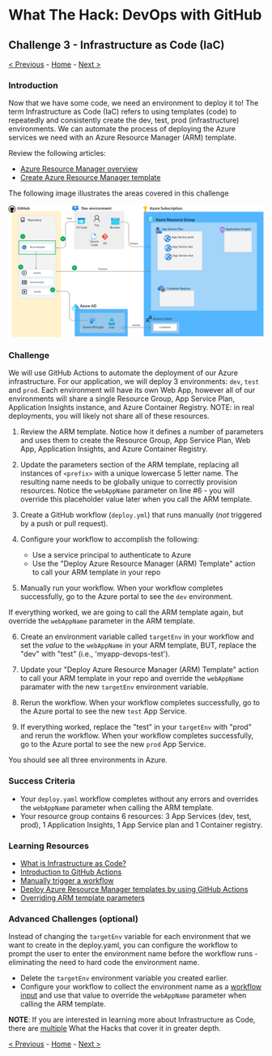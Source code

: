# What The Hack: DevOps with GitHub 

## Challenge 3 - Infrastructure as Code (IaC)

[< Previous](challenge02.md) - [Home](../readme.md) - [Next >](challenge04.md)

### Introduction

Now that we have some code, we need an environment to deploy it to! The term Infrastructure as Code (IaC) refers to using templates (code) to repeatedly and consistently create the dev, test, prod (infrastructure) environments. We can automate the process of deploying the Azure services we need with an Azure Resource Manager (ARM) template. 

Review the following articles:

- [Azure Resource Manager overview](https://docs.microsoft.com/en-us/azure/azure-resource-manager/resource-group-overview)
- [Create Azure Resource Manager template](https://docs.microsoft.com/en-us/azure/azure-resource-manager/how-to-create-template)


The following image illustrates the areas covered in this challenge

  ![Challenge overview](img/challenge-3-overview.png)

### Challenge

We will use GitHub Actions to automate the deployment of our Azure infrastructure. For our application, we will deploy 3 environments: `dev`, `test` and `prod`. Each environment will have its own Web App, however all of our environments will share a single Resource Group, App Service Plan, Application Insights instance, and Azure Container Registry. NOTE: in real deployments, you will likely not share all of these resources.


1. Review the ARM template. Notice how it defines a number of parameters and uses them to create the Resource Group, App Service Plan, Web App, Application Insights, and Azure Container Registry. 

2. Update the parameters section of the ARM template, replacing all instances of `<prefix>` with a unique lowercase 5 letter name. The resulting name needs to be globally unique to correctly provision resources. Notice the `webAppName` parameter on line #6 - you will override this placeholder value later when you call the ARM template.

3. Create a GitHub workflow (`deploy.yml`) that runs manually (*not* triggered by a push or pull request).

4. Configure your workflow to accomplish the following:

    - Use a service principal to authenticate to Azure
    - Use the "Deploy Azure Resource Manager (ARM) Template" action to call your ARM template in your repo

5. Manually run your workflow. When your workflow completes successfully, go to the Azure portal to see the `dev` environment. 

If everything worked, we are going to call the ARM template again, but override the `webAppName` parameter in the ARM template.

6. Create an environment variable called `targetEnv` in your workflow and set the *value* to the `webAppName` in your ARM template, BUT, replace the "dev" with "test" (i.e., 'myapp-devops-test').

7. Update your "Deploy Azure Resource Manager (ARM) Template" action to call your ARM template in your repo and override the `webAppName` paramater with the new `targetEnv` environment variable.

8. Rerun the workflow. When your workflow completes successfully, go to the Azure portal to see the new `test` App Service. 

9. If everything worked, replace the "test" in your `targetEnv` with "prod" and rerun the workflow. When your workflow completes successfully, go to the Azure portal to see the new `prod` App Service. 

You should see all three environments in Azure.

### Success Criteria

- Your `deploy.yaml` workflow completes without any errors and overrides the `webAppName` parameter when calling the ARM template.
- Your resource group contains 6 resources: 3 App Services (dev, test, prod), 1 Application Insights, 1 App Service plan and 1 Container registry. 

### Learning Resources

- [What is Infrastructure as Code?](https://docs.microsoft.com/en-us/azure/devops/learn/what-is-infrastructure-as-code)
- [Introduction to GitHub Actions](https://docs.github.com/en/free-pro-team@latest/actions/learn-github-actions/introduction-to-github-actions)
- [Manually trigger a workflow](https://docs.github.com/en/actions/using-workflows/events-that-trigger-workflows#workflow_dispatch)
- [Deploy Azure Resource Manager templates by using GitHub Actions](https://docs.microsoft.com/en-us/azure/azure-resource-manager/templates/deploy-github-actions)
- [Overriding ARM template parameters](https://docs.microsoft.com/en-us/azure/azure-resource-manager/templates/deploy-cli#parameters)


### Advanced Challenges (optional)

Instead of changing the `targetEnv` variable for each environment that we want to create in the deploy.yaml, you can configure the workflow to prompt the user to enter the environment name before the workflow runs - eliminating the need to hard code the environment name.
- Delete the `targetEnv` environment variable you created earlier.
- Configure your workflow to collect the environment name as a [workflow input](https://docs.github.com/en/actions/using-workflows/workflow-syntax-for-github-actions#onworkflow_callinputs) and use that value to override the `webAppName` parameter when calling the ARM template.

**NOTE**: If you are interested in learning more about Infrastructure as Code, there are [multiple](https://github.com/microsoft/WhatTheHack) What the Hacks that cover it in greater depth.

[< Previous](challenge02.md) - [Home](../readme.md) - [Next >](challenge04.md)